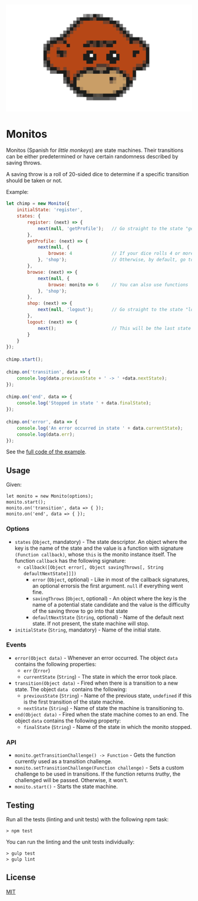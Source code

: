 ![Monitos](assets/monitos.png?raw=true "Monitos")

# Monitos

Monitos (Spanish for _little monkeys_) are state machines. Their transitions can be either predetermined
or have certain randomness described by saving throws.

A saving throw is a roll of 20-sided dice to determine if a specific transition should be taken or not. 
 
Example:

```javascript
let chimp = new Monito({ 
    initialState: 'register', 
    states: {
        register: (next) => {
            next(null, 'getProfile');   // Go straight to the state "getProfile"
        },
        getProfile: (next) => {
            next(null, {
                browse: 4               // If your dice rolls 4 or more, go to "browse"
            }, 'shop');                 // Otherwise, by default, go to "shop"
        },
        browse: (next) => {
            next(null, {
                browse: monito => 6     // You can also use functions
            }, 'shop');                 
        },
        shop: (next) => {
            next(null, 'logout');       // Go straight to the state "logout"
        },
        logout: (next) => {
            next();                     // This will be the last state
        }
    }
});                     

chimp.start();

chimp.on('transition', data => {
    console.log(data.previousState + ' -> ' +data.nextState);
});

chimp.on('end', data => {
    console.log('Stopped in state ' + data.finalState);
});

chimp.on('error', data => {
    console.log('An error occurred in state ' + data.currentState);
    console.log(data.err);
});
```

See the [full code of the example](example/shopper/shopper.js).

## Usage

Given:

```
let monito = new Monito(options);
monito.start();
monito.on('transition', data => { });
monito.on('end', data => { });
```
 
### Options

* `states` (`Object`, mandatory) - The state descriptor. An object where the key is the name of the state and
the value is a function with signature `(Function callback)`, whose `this` is the monito instance itself. 
The function `callback` has the following signature:
    * `callback([Object error[, Object savingThrows[, String defaultNextState]]])`
        * `error` (`Object`, optional) - Like in most of the callback signatures, an optional errorsis the first argument. `null` if everything went fine.
        * `savingThrows` (`Object`, optional) - An object where the key is the name of a potential state candidate and the value is the difficulty of the saving throw to go into that state
        * `defaultNextState` (`String`, optional) - Name of the default next state. If not present, the state machine will stop.
* `initialState` (`String`, mandatory) - Name of the initial state.
 
### Events

* `error(Object data)` - Whenever an error occurred. The object `data` contains the following properties:
    * `err` (`Error`) 
    * `currentState` (`String`) - The state in which the error took place. 
* `transition(Object data)` - Fired when there is a transition to a new state. The object `data ` contains the following:
    * `previousState` (`String`) - Name of the previous state, `undefined` if this is the first transition of the state machine.
    * `nextState` (`String`) - Name of state the machine is transitioning to.
* `end(Object data)` - Fired when the state machine comes to an end. The object `data` contains the following property:
    * `finalState` (`String`) - Name of the state in which the monito stopped.

### API

* `monito.getTransitionChallenge() -> Function` - Gets the function currently used as a transition challenge.
* `monito.setTransitionChallenge(Function challenge)` - Sets a custom challenge to be used in transitions. If the function returns _truthy_, the challenged will be passed. Otherwise, it won't.
* `monito.start()` - Starts the state machine.

## Testing

Run all the tests (linting and unit tests) with the following npm task:

```
> npm test
```

You can run the linting and the unit tests individually:

```
> gulp test
> gulp lint
```

## License

[MIT](LICENSE)